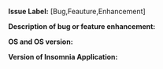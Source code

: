 **Issue Label:** [Bug,Feauture,Enhancement]


**Description of bug or feature enhancement:**




**OS and OS version:**


**Version of Insomnia Application:**
